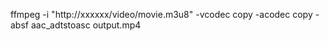 
 ffmpeg  -i "http://xxxxxx/video/movie.m3u8" -vcodec copy -acodec copy -absf aac_adtstoasc  output.mp4
 
